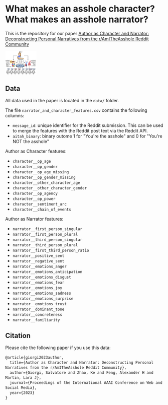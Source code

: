 # What makes an asshole character? What makes an asshole narrator?

This is the repository for our paper [Author as Character and Narrator: Deconstructing Personal Narratives from the r/AmITheAsshole Reddit Community](https://sjgiorgi.github.io/publications/giorgi2023author.pdf)


<img src="https://raw.githubusercontent.com/sjgiorgi/moral_judgements_in_aita/master/assets/aita_flow_diagram.png" width="100">



## Data

All data used in the paper is located in the `data/` folder. 

The file `narrator_and_character_features.csv` contains the following columns:

* `message_id`: unique identifier for the Reddit submission. This can be used to merge the features with the Reddit post text via the Reddit API.
* `aitah_binary`: binary outome 1 for "You're the asshole" and 0 for "You're NOT the asshole"

Author as Character features:

* `character__op_age`
* `character__op_gender`
* `character__op_age_missing`
* `character__op_gender_missing`
* `character__other_character_age`
* `character__other_character_gender`
* `character__op_agency`
* `character__op_power`
* `character__sentiment_arc`
* `character__chain_of_events`


Author as Narrator features:

* `narrator__first_person_singular`
* `narrator__first_person_plural`
* `narrator__third_person_singular`
* `narrator__third_person_plural`
* `narrator__first_third_person_ratio`
* `narrator__positive_sent`
* `narrator__negative_sent`
* `narrator__emotions_anger`
* `narrator__emotions_anticipation`
* `narrator__emotions_disgust`
* `narrator__emotions_fear`
* `narrator__emotions_joy`
* `narrator__emotions_sadness`
* `narrator__emotions_surprise`
* `narrator__emotions_trust`
* `narrator__dominant_tone`
* `narrator__concreteness`
* `narrator__familiarity`

## Citation

Please cite the following paper if you use this data:

```
@article{giorgi2023author,
  title={Author as Character and Narrator: Deconstructing Personal Narratives from the r/AmITheAsshole Reddit Community},
  author={Giorgi, Salvatore and Zhao, Ke and Feng, Alexander H and Martin, Lara J},
  journal={Proceedings of the International AAAI Conference on Web and Social Media},
  year={2023}
}

```

